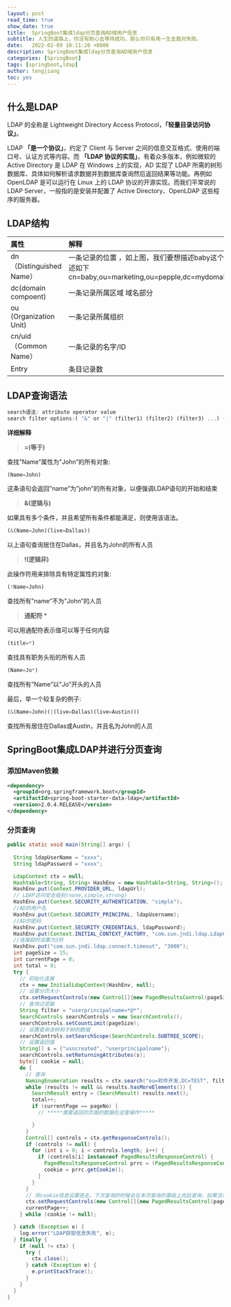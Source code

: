 ```yaml
---
layout: post
read_time: true
show_date: true
title:  SpringBoot集成ldap分页查询AD域用户信息
subtitle: 人生的道路上，你没有耐心去等待成功，那么你只有用一生去面对失败。
date:   2022-02-09 10:11:20 +0800
description: SpringBoot集成ldap分页查询AD域用户信息
categories: [SpringBoot]
tags: [springboot,ldap]
author: tengjiang
toc: yes
---
```


## 什么是LDAP

LDAP 的全称是 Lightweight Directory Access Protocol，**「轻量目录访问协议」**。

LDAP **「是一个协议」**，约定了 Client 与 Server 之间的信息交互格式、使用的端口号、认证方式等内容。而 **「LDAP 协议的实现」**，有着众多版本，例如微软的 Active Directory 是 LDAP 在 Windows 上的实现，AD 实现了 LDAP 所需的树形数据库、具体如何解析请求数据并到数据库查询然后返回结果等功能。再例如 OpenLDAP 是可以运行在 Linux 上的 LDAP 协议的开源实现。而我们平常说的 LDAP Server，一般指的是安装并配置了 Active Directory、OpenLDAP 这些程序的服务器。

## LDAP结构

| 属性                     | 解释                                                         |
| :----------------------- | :----------------------------------------------------------- |
| dn（Distinguished Name） | 一条记录的位置 ，如上图，我们要想描述baby这个节点，描述如下cn=baby,ou=marketing,ou=pepple,dc=mydomain,dc=org |
| dc(domain compoent)      | 一条记录所属区域 域名部分                                    |
| ou (Organization Unit)   | 一条记录所属组织                                             |
| cn/uid（Common Name）    | 一条记录的名字/ID                                            |
| Entry                    | 条目记录数                                                   |

## LDAP查询语法

```javascript
search语法: attribute operator value
search filter options:( "&" or "|" (filter1) (filter2) (filter3) ...) ("!" (filter))
```

**详细解释**

> **=(等于)**

查找”Name”属性为”John”的所有对象:

```javascript
(Name=John)
```

这条语句会返回”name”为”john”的所有对象，以便强调LDAP语句的开始和结束

> **&(逻辑与)**

如果具有多个条件，并且希望所有条件都能满足，则使用该语法。

```javascript
(&(Name=John)(live=Dallas))
```

以上语句查询居住在Dallas，并且名为John的所有人员

> **!(逻辑非)**

此操作符用来排除具有特定属性的对象:

```javascript
(!Name=John)
```

查找所有”name”不为”John”的人员

> **通配符 \***

可以用通配符表示值可以等于任何内容

```javascript
(title=*)
```

查找具有职务头衔的所有人员

```javascript
(Name=Jo*)
```

查找所有”Name”以”Jo”开头的人员

最后，举一个较复杂的例子:

```javascript
(&(Name=John)(|(live=Dallas)(live=Austin)))
```

查找所有居住在Dallas或Austin，并且名为John的人员

## SpringBoot集成LDAP并进行分页查询

### 添加Maven依赖

```xml
<dependency>
  <groupId>org.springframework.boot</groupId>
  <artifactId>spring-boot-starter-data-ldap</artifactId>
  <version>2.0.4.RELEASE</version>
</dependency>
```

### 分页查询

```java
public static void main(String[] args) {
  
  String ldapUserName = "xxxx";
  String ldapPassword = "xxxx";

  LdapContext ctx = null;
  Hashtable<String, String> HashEnv = new Hashtable<String, String>();
  HashEnv.put(Context.PROVIDER_URL, ldapUrl);
  // LDAP访问安全级别(none,simple,strong)
  HashEnv.put(Context.SECURITY_AUTHENTICATION, "simple");   
  //AD的用户名
  HashEnv.put(Context.SECURITY_PRINCIPAL, ldapUsername);
  //AD的密码    
  HashEnv.put(Context.SECURITY_CREDENTIALS, ldapPassword);  
  HashEnv.put(Context.INITIAL_CONTEXT_FACTORY, "com.sun.jndi.ldap.LdapCtxFactory");
  //连接超时设置为3秒
  HashEnv.put("com.sun.jndi.ldap.connect.timeout", "3000"); 
  int pageSize = 15;
  int currentPage = 0;
  int total = 0;
  try {
    // 初始化连接
    ctx = new InitialLdapContext(HashEnv, null);
    // 设置分页大小
    ctx.setRequestControls(new Control[]{new PagedResultsControl(pageSize, Control.CRITICAL)});
    // 查询过滤器
    String filter = "userprincipalname=*@*";
    SearchControls searchControls = new SearchControls();
    searchControls.setCountLimit(pageSize);
    // 设置查询该树和子树的数据
    searchControls.setSearchScope(SearchControls.SUBTREE_SCOPE);
    // 设置返回值
    String[] s = {"usncreated", "userprincipalname"};
    searchControls.setReturningAttributes(s);
    byte[] cookie = null;
    do {
      // 查询
      NamingEnumeration results = ctx.search("ou=软件开发,DC=TEST", filter, searchControls);
      while (results != null && results.hasMoreElements()) {
        SearchResult entry = (SearchResult) results.next();
        total++;
        if (currentPage == pageNo) {
          // *****需要返回的页面的数据在这里操作*****

        }
      }
      Control[] controls = ctx.getResponseControls();
      if (controls != null) {
        for (int i = 0; i < controls.length; i++) {
          if (controls[i] instanceof PagedResultsResponseControl) {
            PagedResultsResponseControl prrc = (PagedResultsResponseControl) controls[i];
            cookie = prrc.getCookie();
          }
        }
      }
      // 将cookie信息设置进去，下次查询的时候会在本次查询的基础上向后查询，如果没有cookie了，就说明没有数据了
      ctx.setRequestControls(new Control[]{new PagedResultsControl(pageSize, cookie, Control.CRITICAL)});
      currentPage++;
    } while (cookie != null);

  } catch (Exception e) {
    log.error("LDAP获取信息失败", e);
  } finally {
    if (null != ctx) {
      try {
        ctx.close();
      } catch (Exception e) {
        e.printStackTrace();
      }
    }
  }
}
```


